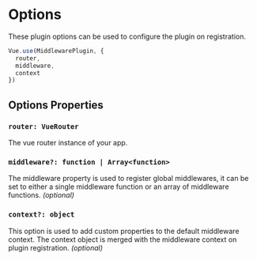 # Options

These plugin options can be used to configure the plugin on registration.

```javascript
Vue.use(MiddlewarePlugin, {
  router,
  middleware,
  context
})
```

## Options Properties

### `router: VueRouter`

The vue router instance of your app.

### `middleware?: function | Array<function>`

The middleware property is used to register global middlewares, it can be set to either a single middleware function or an array of middleware functions. _(optional)_

### `context?: object`

This option is used to add custom properties to the default middleware context. The context object is merged with the middleware context on plugin registration. _(optional)_
